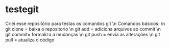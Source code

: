 # testegit
Criei esse repositório para testas os comandos git
\n Comandos básicos:
    \n git clone = baixa o repositorio
    \n git add   = adiciona arquivos ao commit
    \n git commit= formaliza a mudanças
    \n git push  = envia as alterações
    \n git pull  = atualiza o código